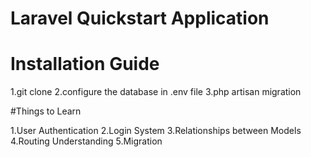 # Laravel Quickstart Application

# Installation Guide

1.git clone
2.configure the database in .env file
3.php artisan migration


#Things to Learn

1.User Authentication
2.Login System
3.Relationships between Models
4.Routing Understanding
5.Migration
